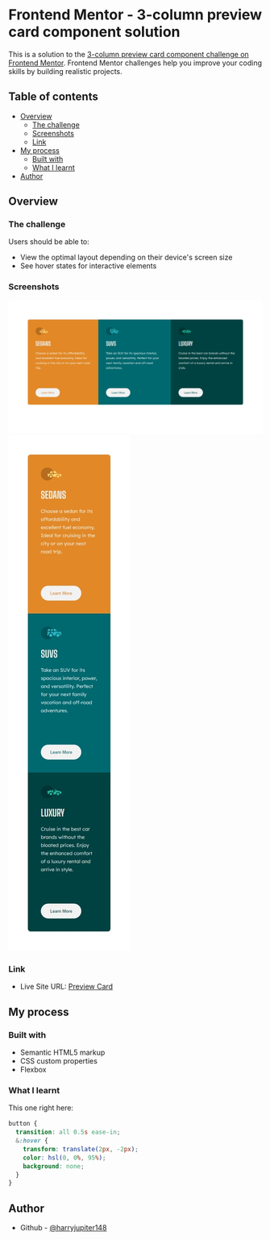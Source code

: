 # Frontend Mentor - 3-column preview card component solution

This is a solution to the [3-column preview card component challenge on Frontend Mentor](https://www.frontendmentor.io/challenges/3column-preview-card-component-pH92eAR2-). Frontend Mentor challenges help you improve your coding skills by building realistic projects. 

## Table of contents

- [Overview](#overview)
  - [The challenge](#the-challenge)
  - [Screenshots](#screenshots)
  - [Link](#link)
- [My process](#my-process)
  - [Built with](#built-with)
  - [What I learnt](#what-i-learnt)
- [Author](#author)

## Overview

### The challenge

Users should be able to:

- View the optimal layout depending on their device's screen size
- See hover states for interactive elements

### Screenshots

![Desktop View](./Images/flex-view.png)
![Mobile View](./Images/flex-view-respo.jpeg)

### Link

- Live Site URL: [Preview Card](https://harryjupiter148.github.io/3-Column-Preview-Card/)

## My process

### Built with

- Semantic HTML5 markup
- CSS custom properties
- Flexbox

### What I learnt

This one right here:

```css
button {
  transition: all 0.5s ease-in;
  &:hover {
    transform: translate(2px, -2px);
    color: hsl(0, 0%, 95%);
    background: none;
  }
}
```

## Author

- Github - [@harryjupiter148](https://github.com/harryjupiter148)
